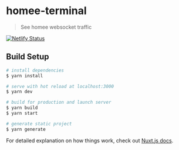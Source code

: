 # homee-terminal

> See homee websocket traffic

[![Netlify Status](https://api.netlify.com/api/v1/badges/3ab8751e-8e49-48e5-824d-e39fe2df09e2/deploy-status)](https://app.netlify.com/sites/zen-jang-ae7597/deploys)

## Build Setup

``` bash
# install dependencies
$ yarn install

# serve with hot reload at localhost:3000
$ yarn dev

# build for production and launch server
$ yarn build
$ yarn start

# generate static project
$ yarn generate
```

For detailed explanation on how things work, check out [Nuxt.js docs](https://nuxtjs.org).
